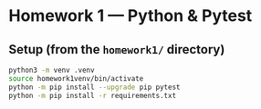 # Homework 1 — Python & Pytest

## Setup (from the `homework1/` directory)
```bash
python3 -m venv .venv
source homework1venv/bin/activate
python -m pip install --upgrade pip pytest
python -m pip install -r requirements.txt